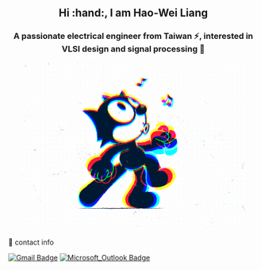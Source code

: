 <h2 align="center">Hi :hand:, I am Hao-Wei Liang</h2>
<h3 align="center">A passionate electrical engineer from Taiwan ⚡, interested in VLSI design and signal processing 📲 </h3>

<!--
<p align="center">
<img align='center' src='https://user-images.githubusercontent.com/5713670/87202985-820dcb80-c2b6-11ea-9f56-7ec461c497c3.gif' width='200"'>
</p>
-->

<p align="center">
  <img src="./src/walk.gif" alt="animated" width="450"/>
</p>

<!-- - ⚡ Fun fact **I like cats** :cat2: -->

<!--
<p>&nbsp;<img align="center" src="https://github-readme-stats.vercel.app/api?username=howard-liang&show_icons=true&locale=en" alt="howard-liang" /></p>
-->

:email: contact info

[![Gmail Badge](https://img.shields.io/badge/-howard881220@gmail.com-D14836?style=flat&logo=Gmail&logoColor=white&link=mailto:howard881220@gmail.com)](mailto:howard881220@gmail.com)
[![Microsoft_Outlook Badge](https://img.shields.io/badge/-b07502022@ntu.edu.tw-0078D4?style=flat&logo=microsoft-outlook&logoColor=white&link=mailto:b07502022@ntu.edu.tw)](mailto:b07502022@ntu.edu.tw)

<p align="left">
</p>
